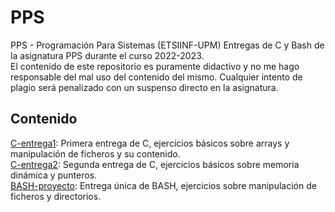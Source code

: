 # PPS
PPS - Programación Para Sistemas (ETSIINF-UPM)
Entregas de C y Bash de la asignatura PPS durante el curso 2022-2023.  
El contenido de este repositorio es puramente didactivo y no me hago responsable del mal uso del contenido del mismo. Cualquier intento de plagio será penalizado con un suspenso directo en la asignatura.

## Contenido
[C-entrega1](C-entrega1): Primera entrega de C, ejercicios básicos sobre arrays y manipulación de ficheros y su contenido.  
[C-entrega2](C-entrega2): Segunda entrega de C, ejercicios básicos sobre memoria dinámica y punteros.  
[BASH-proyecto](BASH-proyecto): Entrega única de BASH, ejercicios sobre manipulación de ficheros y directorios.  
